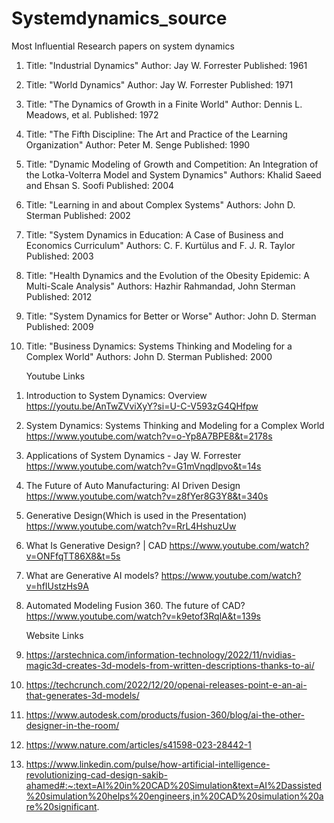 # Systemdynamics_source
Most Influential Research papers on system dynamics
1. Title: "Industrial Dynamics"
   Author: Jay W. Forrester
   Published: 1961
   
2. Title: "World Dynamics"
   Author: Jay W. Forrester
   Published: 1971

3. Title: "The Dynamics of Growth in a Finite World"
   Author: Dennis L. Meadows, et al.
   Published: 1972

4. Title: "The Fifth Discipline: The Art and Practice of the Learning Organization"
   Author: Peter M. Senge
   Published: 1990

5. Title: "Dynamic Modeling of Growth and Competition: An Integration of the Lotka-Volterra Model and System Dynamics"
   Authors: Khalid Saeed and Ehsan S. Soofi
   Published: 2004

6. Title: "Learning in and about Complex Systems"
   Authors: John D. Sterman
   Published: 2002

7. Title: "System Dynamics in Education: A Case of Business and Economics Curriculum"
   Authors: C. F. Kurtülus and F. J. R. Taylor
   Published: 2003

8. Title: "Health Dynamics and the Evolution of the Obesity Epidemic: A Multi-Scale Analysis"
   Authors: Hazhir Rahmandad, John Sterman
   Published: 2012

9. Title: "System Dynamics for Better or Worse"
   Author: John D. Sterman
   Published: 2009

10. Title: "Business Dynamics: Systems Thinking and Modeling for a Complex World"
    Authors: John D. Sterman
    Published: 2000

    Youtube Links
1) Introduction to System Dynamics: Overview
https://youtu.be/AnTwZVviXyY?si=U-C-V593zG4QHfpw

2) System Dynamics: Systems Thinking and Modeling for a Complex World
https://www.youtube.com/watch?v=o-Yp8A7BPE8&t=2178s

3) Applications of System Dynamics - Jay W. Forrester
https://www.youtube.com/watch?v=G1mVnqdlpvo&t=14s

4) The Future of Auto Manufacturing: AI Driven Design
https://www.youtube.com/watch?v=z8fYer8G3Y8&t=340s

5) Generative Design(Which is used in the Presentation)
https://www.youtube.com/watch?v=RrL4HshuzUw

6) What Is Generative Design? | CAD
https://www.youtube.com/watch?v=ONFfqTT86X8&t=5s

7) What are Generative AI models?
https://www.youtube.com/watch?v=hfIUstzHs9A

8) Automated Modeling Fusion 360. The future of CAD?
https://www.youtube.com/watch?v=k9etof3RqlA&t=139s

    Website Links
1) https://arstechnica.com/information-technology/2022/11/nvidias-magic3d-creates-3d-models-from-written-descriptions-thanks-to-ai/

2) https://techcrunch.com/2022/12/20/openai-releases-point-e-an-ai-that-generates-3d-models/

3) https://www.autodesk.com/products/fusion-360/blog/ai-the-other-designer-in-the-room/

4) https://www.nature.com/articles/s41598-023-28442-1

5) https://www.linkedin.com/pulse/how-artificial-intelligence-revolutionizing-cad-design-sakib-ahamed#:~:text=AI%20in%20CAD%20Simulation&text=AI%2Dassisted%20simulation%20helps%20engineers,in%20CAD%20simulation%20are%20significant.










